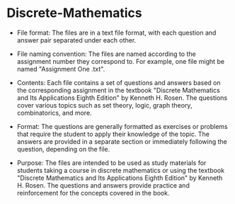 # Discrete-Mathematics

* File format: The files are in a text file format, with each question and answer pair separated under each other.

* File naming convention: The files are named according to the assignment number they correspond to. For example, one file might be named "Assignment One .txt".

* Contents: Each file contains a set of questions and answers based on the corresponding assignment in the textbook "Discrete Mathematics and Its Applications Eighth Edition" by Kenneth H. Rosen. The questions cover various topics such as set theory, logic, graph theory, combinatorics, and more.

* Format: The questions are generally formatted as exercises or problems that require the student to apply their knowledge of the topic. The answers are provided in a separate section or immediately following the question, depending on the file.

* Purpose: The files are intended to be used as study materials for students taking a course in discrete mathematics or using the textbook "Discrete Mathematics and Its Applications Eighth Edition" by Kenneth H. Rosen. The questions and answers provide practice and reinforcement for the concepts covered in the book.

